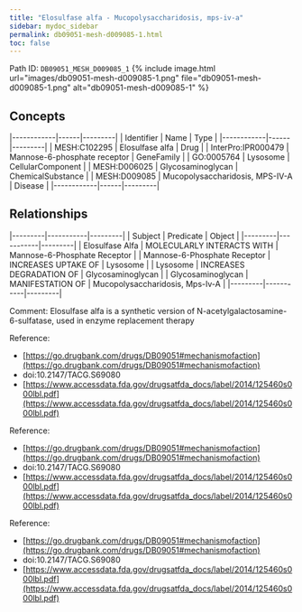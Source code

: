```yaml
---
title: "Elosulfase alfa - Mucopolysaccharidosis, mps-iv-a"
sidebar: mydoc_sidebar
permalink: db09051-mesh-d009085-1.html
toc: false 
---
```



Path ID: `DB09051_MESH_D009085_1`
{% include image.html url="images/db09051-mesh-d009085-1.png" file="db09051-mesh-d009085-1.png" alt="db09051-mesh-d009085-1" %}

## Concepts

|------------|------|---------|
| Identifier | Name | Type    |
|------------|------|---------|
| MESH:C102295 | Elosulfase alfa | Drug |
| InterPro:IPR000479 | Mannose-6-phosphate receptor | GeneFamily |
| GO:0005764 | Lysosome | CellularComponent |
| MESH:D006025 | Glycosaminoglycan | ChemicalSubstance |
| MESH:D009085 | Mucopolysaccharidosis, MPS-IV-A | Disease |
|------------|------|---------|

## Relationships

|---------|-----------|---------|
| Subject | Predicate | Object  |
|---------|-----------|---------|
| Elosulfase Alfa | MOLECULARLY INTERACTS WITH | Mannose-6-Phosphate Receptor |
| Mannose-6-Phosphate Receptor | INCREASES UPTAKE OF | Lysosome |
| Lysosome | INCREASES DEGRADATION OF | Glycosaminoglycan |
| Glycosaminoglycan | MANIFESTATION OF | Mucopolysaccharidosis, Mps-Iv-A |
|---------|-----------|---------|

Comment: Elosulfase alfa is a synthetic version of N-acetylgalactosamine-6-sulfatase, used in enzyme replacement therapy

Reference: 
  - [https://go.drugbank.com/drugs/DB09051#mechanismofaction](https://go.drugbank.com/drugs/DB09051#mechanismofaction)
  - doi:10.2147/TACG.S69080
  - [https://www.accessdata.fda.gov/drugsatfda_docs/label/2014/125460s000lbl.pdf](https://www.accessdata.fda.gov/drugsatfda_docs/label/2014/125460s000lbl.pdf)

Reference: 
  - [https://go.drugbank.com/drugs/DB09051#mechanismofaction](https://go.drugbank.com/drugs/DB09051#mechanismofaction)
  - doi:10.2147/TACG.S69080
  - [https://www.accessdata.fda.gov/drugsatfda_docs/label/2014/125460s000lbl.pdf](https://www.accessdata.fda.gov/drugsatfda_docs/label/2014/125460s000lbl.pdf)

Reference: 
  - [https://go.drugbank.com/drugs/DB09051#mechanismofaction](https://go.drugbank.com/drugs/DB09051#mechanismofaction)
  - doi:10.2147/TACG.S69080
  - [https://www.accessdata.fda.gov/drugsatfda_docs/label/2014/125460s000lbl.pdf](https://www.accessdata.fda.gov/drugsatfda_docs/label/2014/125460s000lbl.pdf)
